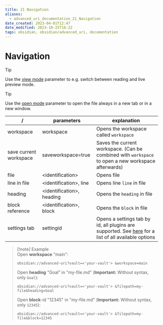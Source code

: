 ```yaml
---
title: 21 Navigation
aliases:
  - advanced_uri_documentation_21_Navigation
date_created: 2023-04-01T12:47
date_modified: 2023-10-25T16:22
tags: obsidian, obsidian/advanced_uri, documentation
---
```

# Navigation

> [!tip]  
> Use the [view mode](../concepts/navigation_parameters.md#view-mode) parameter to e.g. switch between reading and live preview mode.

> [!tip]  
Use the [open mode](../concepts/navigation_parameters.md#open-mode) parameter to open the file always in a new tab or in a new window.

| /                      | parameters                 | explanation                                                                                                                   |
| ---------------------- | -------------------------- | ----------------------------------------------------------------------------------------------------------------------------- |
| workspace              | workspace                  | Opens the workspace called `workspace`                                                                                        |
| save current workspace | saveworkspace=true         | Saves the current workspace. (Can be combined with `workspace` to open a new workspace afterwards)                            |
| file                   | <identification\>          | Opens file                                                                                                                    |
| line in file           | <identification\>, line    | Opens line `line` in file                                                                                                     |
| heading                | <identification\>, heading | Opens the `heading` in file                                                                                                   |
| block reference        | <identification\>, block   | Opens the `block` in file                                                                                                     |
| settings tab           | settingid                  | Opens a settings tab by id, all plugins are supported. See [here](settings_navigation.md) for a list of all available options |

> [!note] Example  
> Open **workspace** "main":
> 
> ```uri
> obsidian://advanced-uri?vault=<'your-vault'> &workspace=main
> ```
> 
> Open **heading** "Goal" in "my-file.md" (**Important:** Without syntax, only `Goal`):
> 
> ```uri
> obsidian://advanced-uri?vault=<'your-vault'> &filepath=my-file&heading=Goal
> ```
> 
> Open **block**-id "12345" in "my-file.md" (**Important:** Without syntax, only `12345`):
> 
> ```uri
> obsidian://advanced-uri?vault=<'your-vault'> &filepath=my-file&block=12345
> ```
